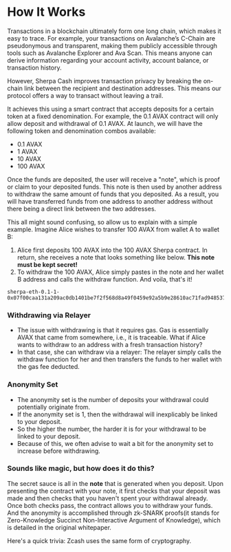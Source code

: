 # How It Works

Transactions in a blockchain ultimately form one long chain, which makes it easy to trace. For example, your transactions on Avalanche’s C-Chain are pseudonymous and transparent, making them publicly accessible through tools such as Avalanche Explorer and Ava Scan. This means anyone can derive information regarding your account activity, account balance, or transaction history.

However, Sherpa Cash improves transaction privacy by breaking the on-chain link between the recipient and destination addresses. This means our protocol offers a way to transact without leaving a trail.

It achieves this using a smart contract that accepts deposits for a certain token at a fixed denomination. For example, the 0.1 AVAX contract will only allow deposit and withdrawal of 0.1 AVAX. At launch, we will have the following token and denomination combos available:

* 0.1 AVAX
* 1 AVAX
* 10 AVAX
* 100 AVAX

Once the funds are deposited, the user will receive a "note", which is proof or claim to your deposited funds. This note is then used by another address to withdraw the same amount of funds that you deposited. As a result, you will have transferred funds from one address to another address without there being a direct link between the two addresses. 

This all might sound confusing, so allow us to explain with a simple example. Imagine Alice wishes to transfer 100 AVAX from wallet A to wallet B:

1. Alice first deposits 100 AVAX into the 100 AVAX Sherpa contract. In return, she receives a note that looks something like below. **This note must be kept secret!** 
2. To withdraw the 100 AVAX, Alice simply pastes in the note and her wallet B address and calls the withdraw function. And voila, that's it!

```text
sherpa-eth-0.1-1-0x07f00caa131a209ac0db1401be7f2f568d8a49f0459e92a5b9e28610ac71fad948537e978ece8a62091b9305a8df2817113f7e8010c5ec5510149c5bfb25
```

### **Withdrawing via Relayer**

* The issue with withdrawing is that it requires gas. Gas is essentially AVAX that came from somewhere, i.e., it is traceable. What if Alice wants to withdraw to an address with a fresh transaction history?
* In that case, she can withdraw via a relayer: The relayer simply calls the withdraw function for her and then transfers the funds to her wallet with the gas fee deducted.

### **Anonymity Set**

* The anonymity set is the number of deposits your withdrawal could potentially originate from. 
* If the anonymity set is 1, then the withdrawal will inexplicably be linked to your deposit. 
* So the higher the number, the harder it is for your withdrawal to be linked to your deposit.
* Because of this, we often advise to wait a bit for the anonymity set to increase before withdrawing.

### Sounds like magic, but how does it do this?

The secret sauce is all in the **note** that is generated when you deposit. Upon presenting the contract with your note, it first checks that your deposit was made and then checks that you haven't spent your withdrawal already. Once both checks pass, the contract allows you to withdraw your funds. And the anonymity is accomplished through zk-SNARK proofs\(it stands for Zero-Knowledge Succinct Non-Interactive Argument of Knowledge\), which is detailed in the original whitepaper.

Here's a quick trivia: Zcash uses the same form of cryptography. 



